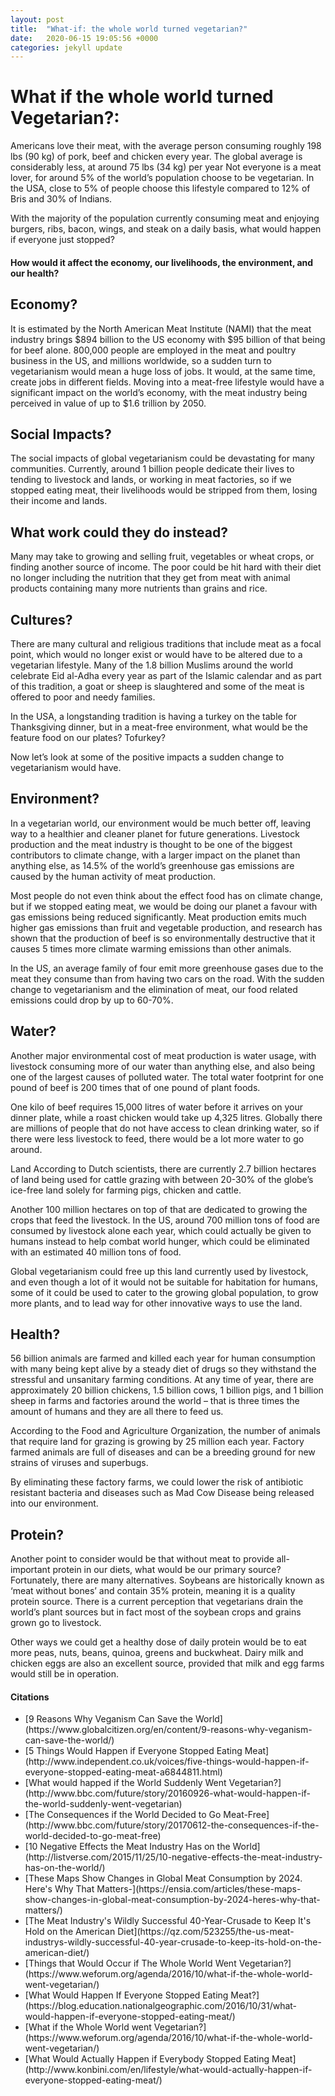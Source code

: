 ```yaml
---
layout: post
title:  "What-if: the whole world turned vegetarian?"
date:   2020-06-15 19:05:56 +0000
categories: jekyll update
---
```

<h1>What if the whole world turned Vegetarian?:</h1>

<p>Americans love their meat, with the average person consuming roughly 198 lbs (90 kg) of pork, beef and chicken every year.
The global average is considerably less, at around 75 lbs (34 kg) per year
Not everyone is a meat lover, for around 5% of the world’s population choose to be vegetarian.
In the USA, close to 5% of people choose this lifestyle compared to 12% of Bris and 30%
of Indians.</p>

<p>With the majority of the population currently consuming meat and enjoying burgers, ribs,
bacon, wings, and steak on a daily basis, what would happen if everyone just stopped?</p>

<h4>How would it affect the economy, our livelihoods, the environment, and our health?</h4>

<h2>Economy?</h2>
<p>It is estimated by the North American Meat Institute (NAMI) that the meat industry brings $894 billion to the US economy with $95 billion of that being for beef alone. 800,000 people are employed in the meat and poultry business in the US, and millions worldwide, so a sudden turn to vegetarianism would mean a huge loss of jobs. It would, at the same time, create jobs in different fields. Moving into a meat-free lifestyle would have a significant impact on the world’s economy, with the meat industry being perceived in value of up to $1.6 trillion by 2050.</p>

<h2>Social Impacts?</h2>
<p>The social impacts of global vegetarianism could be devastating for many communities. Currently, around 1 billion people dedicate their lives to tending to livestock and lands, or working in meat factories, so if we stopped eating meat, their livelihoods would be stripped from them, losing their income and lands.</p>

<h2>What work could they do instead?</h2>
<p>Many may take to growing and selling fruit, vegetables or wheat crops, or finding another
source of income. The poor could be hit hard with their diet no longer including the nutrition that they get from meat with animal products containing many more nutrients than grains and rice.</p>

<h2>Cultures?</h2>
<p>There are many cultural and religious traditions that include meat as a focal point, which
would no longer exist or would have to be altered due to a vegetarian lifestyle. Many of the 1.8 billion Muslims around the world celebrate Eid al-Adha every year as part of the Islamic calendar and as part of this tradition, a goat or sheep is slaughtered and some of the meat is offered to poor and needy families.</p>

<p>In the USA, a longstanding tradition is having a turkey on the table for Thanksgiving dinner,
but in a meat-free environment, what would be the feature food on our plates? Tofurkey?</p>

<p>Now let’s look at some of the positive impacts a sudden change to vegetarianism would have.</p>

<h2>Environment?</h2>
<p>In a vegetarian world, our environment would be much better off, leaving way to a healthier and cleaner planet for future generations. Livestock production and the meat industry is thought to be one of the biggest contributors to climate change, with a larger impact on the planet than anything else, as 14.5% of the world’s greenhouse gas emissions are caused by the human activity of meat production.</p>

<p>Most people do not even think about the effect food has on climate change, but if we stopped
eating meat, we would be doing our planet a favour with gas emissions being reduced significantly. Meat production emits much higher gas emissions than fruit and vegetable production, and research has shown that the production of beef is so environmentally destructive that it causes 5 times more climate warming emissions than other animals.</p>

<p>In the US, an average family of four emit more greenhouse gases due to the meat they
consume than from having two cars on the road. With the sudden change to vegetarianism and the elimination of meat, our food related emissions could drop by up to 60-70%.</p>

<h2>Water?</h2>
<p>Another major environmental cost of meat production is water usage, with livestock consuming more of our water than anything else, and also being one of the largest causes of polluted water. The total water footprint for one pound of beef is 200 times that of one pound of plant foods.</p>

<p>One kilo of beef requires 15,000 litres of water before it arrives on your dinner plate,
while a roast chicken would take up 4,325 litres. Globally there are millions of people that do not have access to clean drinking water, so if there were less livestock to feed, there would be a lot more water to go around.</p>

<p>Land According to Dutch scientists, there are currently 2.7 billion hectares of land being used for cattle grazing with between 20-30% of the globe’s ice-free land solely for farming pigs, chicken and cattle.</p>

<p>Another 100 million hectares on top of that are dedicated to growing the crops that feed
the livestock. In the US, around 700 million tons of food are consumed by livestock alone each year, which could actually be given to humans instead to help combat world hunger, which could be eliminated with an estimated 40 million tons of food.</p>

<p>Global vegetarianism could free up this land currently used by livestock, and even though
a lot of it would not be suitable for habitation for humans, some of it could be used to cater
to the growing global population, to grow more plants, and to lead way for other innovative
ways to use the land.</p>

<h2>Health?</h2>
<p>56 billion animals are farmed and killed each year for human consumption with many being kept alive by a steady diet of drugs so they withstand the stressful and unsanitary farming conditions. At any time of year, there are approximately 20 billion chickens, 1.5 billion cows, 1 billion pigs, and 1 billion sheep in farms and factories around the world – that is three times the
amount of humans and they are all there to feed us.</p>

<p>According to the Food and Agriculture Organization, the number of animals that require land for
grazing is growing by 25 million each year. Factory farmed animals are full of diseases and can be a breeding ground for new strains of viruses and superbugs.</p>

<p>By eliminating these factory farms, we could lower the risk of antibiotic resistant bacteria
and diseases such as Mad Cow Disease being released into our environment.</p>

<h2>Protein?</h2>

<p>Another point to consider would be that without meat to provide all-important protein in our
diets, what would be our primary source? Fortunately, there are many alternatives.
Soybeans are historically known as ‘meat without bones’ and contain 35% protein,
meaning it is a quality protein source. There is a current perception that vegetarians drain the world’s plant sources but in fact most of the soybean crops and grains grown go to livestock.</p>

<p>Other ways we could get a healthy dose of daily protein would be to eat more peas, nuts, beans, quinoa, greens and buckwheat. Dairy milk and chicken eggs are also an excellent source, provided that milk and egg farms would still be in operation.</p>

<h4>Citations</h4>
<ul>
 <li>[9 Reasons Why Veganism Can Save the World](https://www.globalcitizen.org/en/content/9-reasons-why-veganism-can-save-the-world/)</li>
 <li>[5 Things Would Happen if Everyone Stopped Eating Meat](http://www.independent.co.uk/voices/five-things-would-happen-if-everyone-stopped-eating-meat-a6844811.html)</li>
 <li>[What would happed if the World Suddenly Went Vegetarian?](http://www.bbc.com/future/story/20160926-what-would-happen-if-the-world-suddenly-went-vegetarian)</li>
 <li>[The Consequences if the World Decided to Go Meat-Free](http://www.bbc.com/future/story/20170612-the-consequences-if-the-world-decided-to-go-meat-free)</li>
 <li>[10 Negative Effects the Meat Industry Has on the World](http://listverse.com/2015/11/25/10-negative-effects-the-meat-industry-has-on-the-world/)</li>
 <li>[These Maps Show Changes in Global Meat Consumption by 2024. Here's Why That Matters-](https://ensia.com/articles/these-maps-show-changes-in-global-meat-consumption-by-2024-heres-why-that-matters/)</li>
 <li>[The Meat Industry's Wildly Successful 40-Year-Crusade to Keep It's Hold on the American Diet](https://qz.com/523255/the-us-meat-industrys-wildly-successful-40-year-crusade-to-keep-its-hold-on-the-american-diet/)</li>
 <li>[Things that Would Occur if The Whole World Went Vegetarian?](https://www.weforum.org/agenda/2016/10/what-if-the-whole-world-went-vegetarian/)</li>
 <li>[What Would Happen If Everyone Stopped Eating Meat?](https://blog.education.nationalgeographic.com/2016/10/31/what-would-happen-if-everyone-stopped-eating-meat/)</li>
 <li>[What if the Whole World went Vegetarian?](https://www.weforum.org/agenda/2016/10/what-if-the-whole-world-went-vegetarian/)</li>
 <li>[What Would Actually Happen if Everybody Stopped Eating Meat](http://www.konbini.com/en/lifestyle/what-would-actually-happen-if-everyone-stopped-eating-meat/)</li>
</ul>
